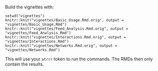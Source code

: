 Build the vignettes with:

```
setwd("vignettes")
knitr::knit("vignettes/Basic_Usage.Rmd.orig", output = "vignettes/Basic_Usage.Rmd")
knitr::knit("vignettes/Feed_Analysis.Rmd.orig", output = "vignettes/Feed_Analysis.Rmd")
knitr::knit("vignettes/Interactions.Rmd.orig", output = "vignettes/Interactions.Rmd")
knitr::knit("vignettes/Networks.Rmd.orig", output = "vignettes/Networks.Rmd")
```

This will use your `atrrr` token to run the commands.
The RMDs then only contain the results.

